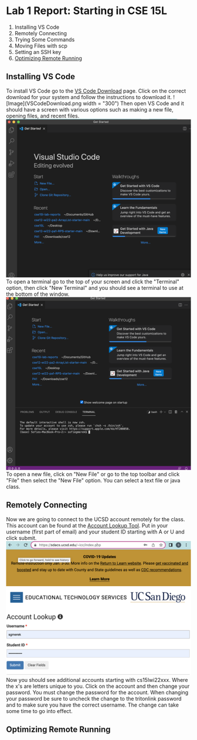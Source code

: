 


# Lab 1 Report: Starting in CSE 15L

1. Installing VS Code
2. Remotely Connecting
3. Trying Some Commands
4. Moving Files with scp
5. Setting an SSH key
6. [Optimizing Remote Running](#optum)



## Installing VS Code
 To install VS Code go to the [VS Code Download](https://code.visualstudio.com/download) page. Click on the correct download for your system and follow the instructions to download it.
![Image](VSCodeDownload.png width = "300")
Then open VS Code and it should have a screen with various options such as making a new file, opening files, and recent files.
![Image](VSCodeHome.png)
To open a terminal go to the top of your screen and click the "Terminal" option, then click "New Terminal" and you should see a terminal to use at the bottom of the window.
![Image](VSCodeTerm.png)
To open a new file, click on "New File" or go to the top toolbar and click "File" then select the "New File" option. You can select a text file or java class.
  
## Remotely Connecting 
Now we are going to connect to the UCSD account remotely for the class. This account can be found at the [Account Lookup Tool](https://sdacs.ucsd.edu/~icc/index.php). Put in your username (first part of email) and your student ID starting with A or U and click submit. 
![Image](AccLookup.png)
Now you should see additional accounts starting with cs15lwi22xxx. Where the x's are letters unique to you. Click on the account and then change your password. You must change the password for the account. When changing your password be sure to uncheck the change to the tritonlink password and to make sure you have the correct username. The change can take some time to go into effect.

## Optimizing Remote Running<a name = "optum"></a>